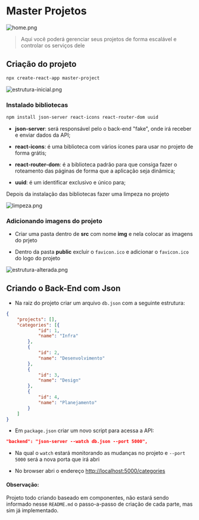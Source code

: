 # Master Projetos

![home.png](/home/cristiano/Imagens/Prints/master-project/home.png)

> Aqui você poderá gerenciar seus projetos de forma escalável e controlar os serviços dele

## Criação do projeto

```bash
npx create-react-app master-project
```


![estrutura-inicial.png](/home/cristiano/Imagens/Prints/master-project/estrutura-inicial.png)

### Instalado bibliotecas

```bash
npm install json-server react-icons react-router-dom uuid
```

-  **json-server**: será responsável pelo o back-end "fake", onde irá receber e enviar dados da API;

- **react-icons**: é uma biblioteca com vários ícones para usar no projeto de forma grátis;

- **react-router-dom**: é a biblioteca padrão para que consiga fazer o roteamento das páginas de forma que a aplicação seja dinâmica;

- **uuid**: é um identificar exclusivo e único para;

Depois da instalação das bibliotecas fazer uma limpeza no projeto

![limpeza.png](/home/cristiano/Imagens/Prints/master-project/limpeza.png)

### Adicionando imagens do projeto

* Criar uma pasta dentro de **src** com nome **img** e nela colocar as imagens do prjeto

* Dentro da pasta **public** excluir o `favicon.ico` e adicionar o `favicon.ico` do logo do projeto

![estrutura-alterada.png](/home/cristiano/Imagens/Prints/master-project/estrutura-alterada.png)



## Criando o Back-End com Json

* Na raiz do projeto criar um arquivo `db.json` com a seguinte estrutura:

```json
{
    "projects": [],
    "categories": [{
            "id": 1,
            "name": "Infra"
        },
        {
            "id": 2,
            "name": "Desenvolvimento"
        },
        {
            "id": 3,
            "name": "Design"
        },
        {
            "id": 4,
            "name": "Planejamento"
        }
    ]
}
```

* Em `package.json` criar um novo script para acessa a API:

```json
"backend": "json-server --watch db.json --port 5000",
```

* Na qual o `watch` estará monitorando as mudanças no projeto e `--port 5000` será a nova porta que irá abri

*  No browser abri o endereço <a href="http://localhost:5000/categories" target="_blank">http://localhost:5000/categories</a>


#### Observação: 

Projeto todo criando baseado em componentes, não estará sendo informado nesse `README.md` o passo-a-passo de criação de cada parte, mas sim já implementado. 
